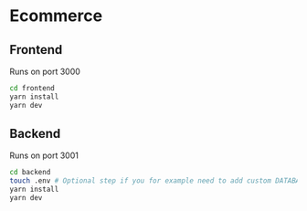 # Ecommerce


## Frontend

Runs on port 3000

```bash
cd frontend
yarn install
yarn dev
```

## Backend

Runs on port 3001

```bash
cd backend
touch .env # Optional step if you for example need to add custom DATABASE_URL
yarn install
yarn dev
```
